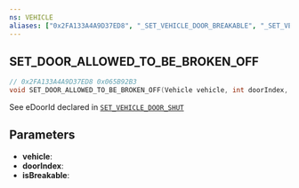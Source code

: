 ```yaml
---
ns: VEHICLE
aliases: ["0x2FA133A4A9D37ED8", "_SET_VEHICLE_DOOR_BREAKABLE", "_SET_VEHICLE_DOOR_CAN_BREAK"]
---
```

## SET_DOOR_ALLOWED_TO_BE_BROKEN_OFF

```c
// 0x2FA133A4A9D37ED8 0x065B92B3
void SET_DOOR_ALLOWED_TO_BE_BROKEN_OFF(Vehicle vehicle, int doorIndex, BOOL isBreakable);
```

See eDoorId declared in [`SET_VEHICLE_DOOR_SHUT`](#_0x93D9BD300D7789E5)

## Parameters
* **vehicle**: 
* **doorIndex**: 
* **isBreakable**: 

